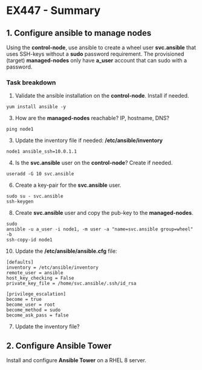 # EX447 - Summary

## 1. Configure ansible to manage nodes
Using the **control-node**, use ansible to create a wheel user **svc.ansible** that uses SSH-keys without a **sudo** password requirement. The provisioned (target) **managed-nodes** only have **a_user** account that can sudo with a password.

### Task breakdown
1. Validate the ansible installation on the **control-node**. Install if needed.
  ```
  yum install ansible -y
  ```
3. How are the **managed-nodes** reachable? IP, hostname, DNS? 
  ```
  ping node1
  ```
3. Update the inventory file if needed: **/etc/ansible/inventory**
  ```
  node1 ansible_ssh=10.0.1.1
  ```
4. Is the **svc.ansible** user on the **control-node**? Create if needed.
  ```
  useradd -G 10 svc.ansible
  ```
6. Create a key-pair for the **svc.ansible** user.
  ```
  sudo su - svc.ansible
  ssh-keygen
  ```
8. Create **svc.ansible** user and copy the pub-key to the **managed-nodes**.
  ```
  sudo 
  ansible -u a_user -i node1, -m user -a "name=svc.ansible group=wheel" -b
  ssh-copy-id node1 
  ```
10. Update the **/etc/ansible/ansible.cfg** file:
  ```
  [defaults]
  inventory = /etc/ansible/inventory
  remote_user = ansible
  host_key_checking = False
  private_key_file = /home/svc.ansible/.ssh/id_rsa

  [privilege_escalation]
  become = true
  become_user = root
  become_method = sudo
  become_ask_pass = false
  ```
7. Update the inventory file? 

## 2. Configure Ansible Tower
Install and configure **Ansible Tower** on a RHEL 8 server.
